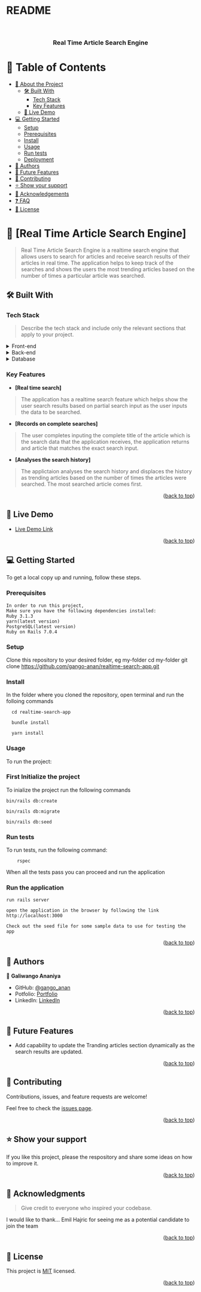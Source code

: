 # README

<a name="readme-top"></a>

<div align="center">
  <br/>

  <h3><b>Real Time Article Search Engine</b></h3>

</div>

<!-- TABLE OF CONTENTS -->

# 📗 Table of Contents

- [📖 About the Project](#about-project)
  - [🛠 Built With](#built-with)
    - [Tech Stack](#tech-stack)
    - [Key Features](#key-features)
  - [🚀 Live Demo](#live-demo)
- [💻 Getting Started](#getting-started)
  - [Setup](#setup)
  - [Prerequisites](#prerequisites)
  - [Install](#install)
  - [Usage](#usage)
  - [Run tests](#run-tests)
  - [Deployment](#triangular_flag_on_post-deployment)
- [👥 Authors](#authors)
- [🔭 Future Features](#future-features)
- [🤝 Contributing](#contributing)
- [⭐️ Show your support](#support)
- [🙏 Acknowledgements](#acknowledgements)
- [❓ FAQ](#faq)
- [📝 License](#license)

<!-- PROJECT DESCRIPTION -->

# 📖 [Real Time Article Search Engine] <a name="about-project"></a>

> Real Time Article Search Engine is a realtime search engine that allows users to search for articles and receive search results of their articles in real time. The application helps to keep track of the searches and shows the users the most trending articles based on the number of times a particular article was searched.

## 🛠 Built With <a name="built-with"></a>

### Tech Stack <a name="tech-stack"></a>

> Describe the tech stack and include only the relevant sections that apply to your project.

<details>
  <summary>Front-end</summary>
  <ul>
    <li><a href="https://stimulus.hotwired.dev/">Stimulus</a></li>
    <li><a href="https://stimulus.hotwired.dev/">Hotwire</a></li>
    <li><a href="https://stimulus.hotwired.dev/">Turbo</a></li>
    <li><a href="">Vanilla CSS</a></li>
    <li><a href="">HTML(blended with erb)</a></li>
  </ul>
</details>

<details>
  <summary>Back-end</summary>
  <ul>
    <li><a href="https://guides.rubyonrails.org/">Ruby on Rails 7</a></li>
  </ul>
</details>

<details>
<summary>Database</summary>
  <ul>
    <li><a href="https://www.postgresql.org/">PostgreSQL</a></li>
  </ul>
</details>

<!-- Features -->

### Key Features <a name="key-features"></a>

- **[Real time search]**
> The application has a realtime search feature which helps show the user search results based on partial search input as the user inputs the data to be searched.
- **[Records on complete searches]**
> The user completes inputing the complete title of the article which is the search data that the application receives, the application returns and article that matches the exact search input.
- **[Analyses the search history]**
> The applictaion analyses the search history and displaces the history as trending articles based on the number of times the articles were searched. The most searched article comes first.

<p align="right">(<a href="#readme-top">back to top</a>)</p>

<!-- LIVE DEMO -->

## 🚀 Live Demo <a name="live-demo"></a>

- [Live Demo Link](https://real-time-search-app.herokuapp.com)

<p align="right">(<a href="#readme-top">back to top</a>)</p>

<!-- GETTING STARTED -->

## 💻 Getting Started <a name="getting-started"></a>

To get a local copy up and running, follow these steps.

### Prerequisites

```
In order to run this project,
Make sure you have the following dependencies installed:
Ruby 3.1.3
yarn(latest version)
PostgreSQL(latest version)
Ruby on Rails 7.0.4
```

### Setup

Clone this repository to your desired folder, eg my-folder
  cd my-folder
  git clone https://github.com/gango-anan/realtime-search-app.git


### Install

In the folder where you cloned the repository, open terminal and run the folloing commands

```
  cd realtime-search-app

  bundle install

  yarn install
```

### Usage

To run the project:

### First Initialize the project
To inialize the project run the following commands

```
bin/rails db:create

bin/rails db:migrate

bin/rails db:seed
```

### Run tests

To run tests, run the following command:

```
    rspec
```
When all the tests pass you can proceed and run the application

### Run the application

```
run rails server

open the application in the browser by following the link http://localhost:3000
```

```
Check out the seed file for some sample data to use for testing the app
```


<p align="right">(<a href="#readme-top">back to top</a>)</p>

<!-- AUTHORS -->

## 👥 Authors <a name="authors"></a>

👤 **Galiwango Ananiya**

- GitHub: [@gango_anan](https://github.com/githubhandle)
- Potfolio: [Portfolio](https://galiwango-ananiya.netlify.app/)
- LinkedIn: [LinkedIn](https://linkedin.com/in/galiwango-ananiya/)


<p align="right">(<a href="#readme-top">back to top</a>)</p>

<!-- FUTURE FEATURES -->

## 🔭 Future Features <a name="future-features"></a>

- Add capability to update the Tranding articles section dynamically as the search results are updated.


<p align="right">(<a href="#readme-top">back to top</a>)</p>

<!-- CONTRIBUTING -->

## 🤝 Contributing <a name="contributing"></a>

Contributions, issues, and feature requests are welcome!

Feel free to check the [issues page](https://github.com/gango-anan/realtime-search-app/issues).

<p align="right">(<a href="#readme-top">back to top</a>)</p>

<!-- SUPPORT -->

## ⭐️ Show your support <a name="support"></a>

If you like this project, please the respository and share some ideas on how to improve it.

<p align="right">(<a href="#readme-top">back to top</a>)</p>

<!-- ACKNOWLEDGEMENTS -->

## 🙏 Acknowledgments <a name="acknowledgements"></a>

> Give credit to everyone who inspired your codebase.

I would like to thank...
Emil Hajric for seeing me as a potential candidate to join the team

<p align="right">(<a href="#readme-top">back to top</a>)</p>


<!-- LICENSE -->

## 📝 License <a name="license"></a>

This project is [MIT](./LICENSE) licensed.

<p align="right">(<a href="#readme-top">back to top</a>)</p>
